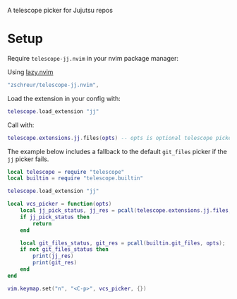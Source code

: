 A telescope picker for Jujutsu repos

# Setup

Require `telescope-jj.nvim` in your nvim package manager:

Using [lazy.nvim](https://github.com/folke/lazy.nvim)
```lua
"zschreur/telescope-jj.nvim",
```

Load the extension in your config with:
```lua
telescope.load_extension "jj"
```

Call with:
```lua
telescope.extensions.jj.files(opts) -- opts is optional telescope picker options
```

The example below includes a fallback to the default `git_files` picker if the `jj` picker fails.
```lua
local telescope = require "telescope"
local builtin = require "telescope.builtin"

telescope.load_extension "jj"

local vcs_picker = function(opts)
    local jj_pick_status, jj_res = pcall(telescope.extensions.jj.files, opts);
    if jj_pick_status then
        return
    end

    local git_files_status, git_res = pcall(builtin.git_files, opts);
    if not git_files_status then
        print(jj_res)
        print(git_res)
    end
end

vim.keymap.set("n", "<C-p>", vcs_picker, {})
```
